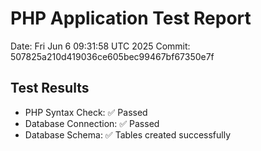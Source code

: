 # PHP Application Test Report
Date: Fri Jun  6 09:31:58 UTC 2025
Commit: 507825a210d419036ce605bec99467bf67350e7f

## Test Results
- PHP Syntax Check: ✅ Passed
- Database Connection: ✅ Passed
- Database Schema: ✅ Tables created successfully
